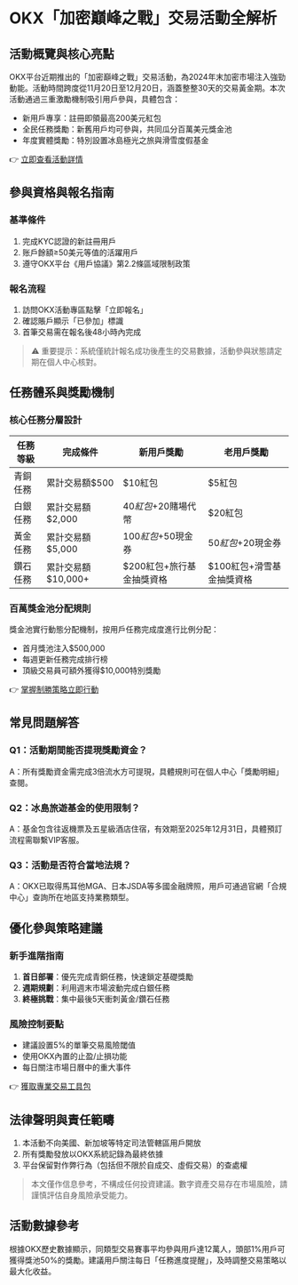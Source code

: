 # OKX「加密巔峰之戰」交易活動全解析

## 活動概覽與核心亮點
OKX平台近期推出的「加密巔峰之戰」交易活動，為2024年末加密市場注入強勁動能。活動時間跨度從11月20日至12月20日，涵蓋整整30天的交易黃金期。本次活動通過三重激勵機制吸引用戶參與，具體包含：
- 新用戶專享：註冊即領最高200美元紅包
- 全民任務獎勵：新舊用戶均可參與，共同瓜分百萬美元獎金池
- 年度實體獎勵：特別設置冰島極光之旅與滑雪度假基金

👉 [立即查看活動詳情](https://bit.ly/okx_welcome)

## 參與資格與報名指南
### 基準條件
1. 完成KYC認證的新註冊用戶
2. 账戶餘額≥50美元等值的活躍用戶
3. 遵守OKX平台《用戶協議》第2.2條區域限制政策

### 報名流程
1. 訪問OKX活動專區點擊「立即報名」
2. 確認賬戶顯示「已參加」標識
3. 首筆交易需在報名後48小時內完成

> ⚠️ 重要提示：系統僅統計報名成功後產生的交易數據，活動參與狀態請定期在個人中心核對。

## 任務體系與獎勵機制
### 核心任務分層設計
| 任務等級 | 完成條件 | 新用戶獎勵 | 老用戶獎勵 |
|---------|---------|-----------|-----------|
| 青銅任務 | 累計交易額$500 | $10紅包 | $5紅包 |
| 白銀任務 | 累計交易額$2,000 | $40紅包+$20賭場代幣 | $20紅包 |
| 黃金任務 | 累計交易額$5,000 | $100紅包+$50現金券 | $50紅包+$20現金券 |
| 鑽石任務 | 累計交易額$10,000+ | $200紅包+旅行基金抽獎資格 | $100紅包+滑雪基金抽獎資格 |

### 百萬獎金池分配規則
獎金池實行動態分配機制，按用戶任務完成度進行比例分配：
- 首月獎池注入$500,000
- 每週更新任務完成排行榜
- 頂級交易員可額外獲得$10,000特別獎勵

👉 [掌握制勝策略立即行動](https://bit.ly/okx_welcome)

## 常見問題解答
### Q1：活動期間能否提現獎勵資金？
A：所有獎勵資金需完成3倍流水方可提現，具體規則可在個人中心「獎勵明細」查閱。

### Q2：冰島旅遊基金的使用限制？
A：基金包含往返機票及五星級酒店住宿，有效期至2025年12月31日，具體預訂流程需聯繫VIP客服。

### Q3：活動是否符合當地法規？
A：OKX已取得馬耳他MGA、日本JSDA等多國金融牌照，用戶可通過官網「合規中心」查詢所在地區支持業務類型。

## 優化參與策略建議
### 新手進階指南
1. **首日部署**：優先完成青銅任務，快速鎖定基礎獎勵
2. **週期規劃**：利用週末市場波動完成白銀任務
3. **終極挑戰**：集中最後5天衝刺黃金/鑽石任務

### 風險控制要點
- 建議設置5%的單筆交易風險閾值
- 使用OKX內置的止盈/止損功能
- 每日關注市場日曆中的重大事件

👉 [獲取專業交易工具包](https://bit.ly/okx_welcome)

## 法律聲明與責任範疇
1. 本活動不向美國、新加坡等特定司法管轄區用戶開放
2. 所有獎勵發放以OKX系統記錄為最終依據
3. 平台保留對作弊行為（包括但不限於自成交、虛假交易）的查處權

> 本文僅作信息參考，不構成任何投資建議。數字資產交易存在市場風險，請謹慎評估自身風險承受能力。

## 活動數據參考
根據OKX歷史數據顯示，同類型交易賽事平均參與用戶達12萬人，頭部1%用戶可獲得獎池50%的獎勵。建議用戶關注每日「任務進度提醒」，及時調整交易策略以最大化收益。
